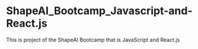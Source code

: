 # ShapeAI_Bootcamp_Javascript-and-React.js
This is project of the  ShapeAI Bootcamp that is JavaScript and React.js
